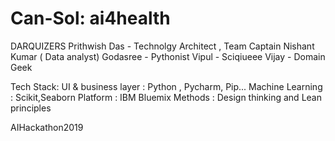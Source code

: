 # Can-Sol: ai4health
DARQUIZERS
Prithwish Das  - Technolgy Architect , Team Captain
Nishant Kumar ( Data analyst)
Godasree - Pythonist
Vipul - Sciqiueee
Vijay - Domain Geek


Tech Stack:
UI & business layer : Python , Pycharm, Pip...
Machine Learning : Scikit,Seaborn
Platform : IBM Bluemix
Methods : Design thinking and Lean principles

AIHackathon2019
